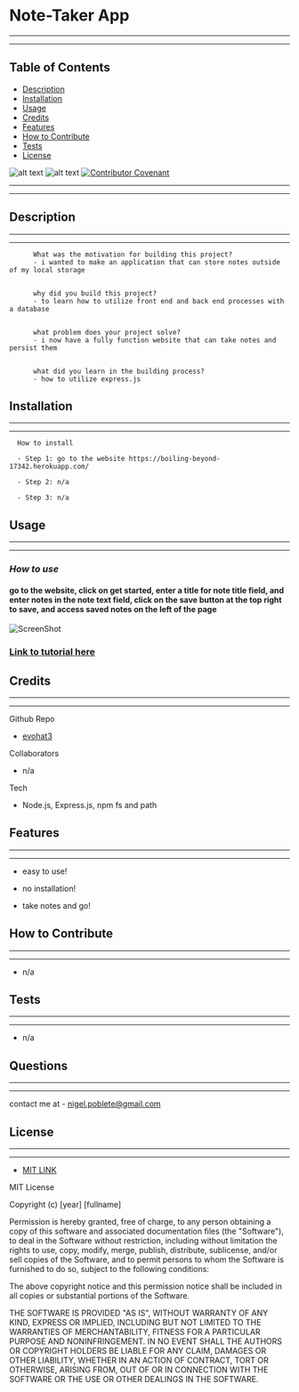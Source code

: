  
# Note-Taker App
---
---
## Table of Contents 
      
  * [Description](#description)
  * [Installation](#installation)
  * [Usage](#usage)
  * [Credits](#credits)
  * [Features](#features)
  * [How to Contribute](#how-to-contribute)
  * [Tests](#tests)
  * [License](#license)
      
    

  ![alt text](https://img.shields.io/badge/Badge-MIT%20LICENSE-brightgreen)   ![alt text]([https://img.shields.io/github/last-commit/evohat3/readme-maker/main](https://img.shields.io/github/last-commit/evohat3/Note-Taker))   [![Contributor Covenant](https://img.shields.io/badge/Contributor%20Covenant-2.1-4baaaa.svg)](code_of_conduct.md)



---
---
## Description
---
---
      
          What was the motivation for building this project?
          - i wanted to make an application that can store notes outside of my local storage
      
      
          why did you build this project?
          - to learn how to utilize front end and back end processes with a database
      
      
          what problem does your project solve?
          - i now have a fully function website that can take notes and persist them
      
      
          what did you learn in the building process?
          - how to utilize express.js 
      

      
## Installation
  ---
  ---      
  
      How to install
  
      - Step 1: go to the website https://boiling-beyond-17342.herokuapp.com/
      
      - Step 2: n/a
      
      - Step 3: n/a
      
      

## Usage
---
---      
### *How to use*
#### go to the website, click on get started, enter a title for note title field, and enter notes in the note text field, click on the save button at the top right to save, and access  saved notes on the left of the page
      
![ScreenShot](https://i.imgur.com/BX1jMZi.jpg)

### [Link to tutorial here](n/a) 



## Credits
---
---     
Github Repo
* [evohat3](https://github.com/evohat3)

Collaborators
* n/a
      
Tech
* Node.js, Express.js, npm fs and path

## Features
---
---
 * easy to use!
  
 * no installation!
  
 * take notes and go!

## How to Contribute
---
---     
 *  n/a     

## Tests
---
---
* n/a

##  Questions
---
---

contact me at - nigel.poblete@gmail.com
   
  
## License 
---
---    

  *  [MIT LINK](https://choosealicense.com/licenses/mit/)

    
MIT License

Copyright (c) [year] [fullname]

Permission is hereby granted, free of charge, to any person obtaining a copy
of this software and associated documentation files (the "Software"), to deal
in the Software without restriction, including without limitation the rights
to use, copy, modify, merge, publish, distribute, sublicense, and/or sell
copies of the Software, and to permit persons to whom the Software is
furnished to do so, subject to the following conditions:

The above copyright notice and this permission notice shall be included in all
copies or substantial portions of the Software.

THE SOFTWARE IS PROVIDED "AS IS", WITHOUT WARRANTY OF ANY KIND, EXPRESS OR
IMPLIED, INCLUDING BUT NOT LIMITED TO THE WARRANTIES OF MERCHANTABILITY,
FITNESS FOR A PARTICULAR PURPOSE AND NONINFRINGEMENT. IN NO EVENT SHALL THE
AUTHORS OR COPYRIGHT HOLDERS BE LIABLE FOR ANY CLAIM, DAMAGES OR OTHER
LIABILITY, WHETHER IN AN ACTION OF CONTRACT, TORT OR OTHERWISE, ARISING FROM,
OUT OF OR IN CONNECTION WITH THE SOFTWARE OR THE USE OR OTHER DEALINGS IN THE
SOFTWARE.



